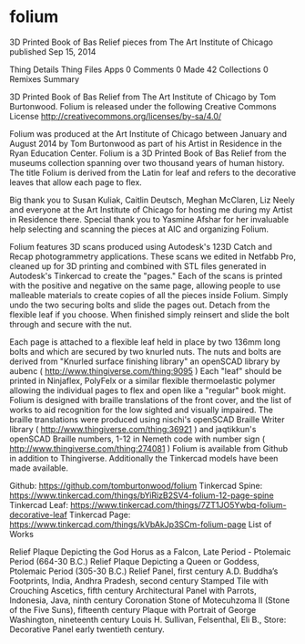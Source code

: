 folium
======

3D Printed Book of Bas Relief pieces from The Art Institute of Chicago published Sep 15, 2014


Thing Details
Thing Files
Apps
0
Comments
0
Made
42
Collections
0
Remixes
Summary

3D Printed Book of Bas Relief from The Art Institute of Chicago by Tom Burtonwood.
Folium is released under the following Creative Commons License
http://creativecommons.org/licenses/by-sa/4.0/

Folium was produced at the Art Institute of Chicago between January and August 2014
by Tom Burtonwood as part of his Artist in Residence in the Ryan Education Center. Folium
is a 3D Printed Book of Bas Relief from the museums collection spanning over two thousand
years of human history. The title Folium is derived from the Latin for leaf and refers to
the decorative leaves that allow each page to flex.

Big thank you to Susan Kuliak, Caitlin Deutsch, Meghan McClaren, Liz Neely and everyone at the Art Institute of Chicago for hosting me during my Artist in Residence there. Special thank you to Yasmine Afshar for her invaluable help selecting and scanning the pieces at AIC and organizing Folium.

Folium features 3D scans produced using Autodesk's 123D Catch and Recap photogrammetry
applications. These scans we edited in Netfabb Pro, cleaned up for 3D printing and
combined with STL files generated in Autodesk's Tinkercad to create the "pages."
Each of the scans is printed with the positive and negative on the same page, allowing
people to use malleable materials to create copies of all the pieces inside Folium. Simply
undo the two securing bolts and slide the pages out. Detach from the flexible leaf if you
choose. When finished simply reinsert and slide the bolt through and secure with the nut.

Each page is attached to a flexible leaf held in place by two 136mm long bolts and which are secured by two knurled nuts. The nuts and bolts are derived from "Knurled surface
finishing library" an openSCAD library by aubenc ( http://www.thingiverse.com/thing:9095 )
Each "leaf" should be printed in Ninjaflex, PolyFelx or a similar flexible thermoelastic
polymer allowing the individual pages to flex and open like a "regular" book might.
Folium is designed with braille translations of the front cover, and the list of works to
aid recognition for the low sighted and visually impaired. The braille translations were
produced using nischi's openSCAD Braille Writer library ( http://www.thingiverse.com/thing:36921 ) and jaqtikkun's openSCAD Braille numbers, 1-12 in Nemeth code with number sign ( http://www.thingiverse.com/thing:274081 )
Folium is available from Github in addition to Thingiverse. Additionally the Tinkercad models have been made available.

Github: https://github.com/tomburtonwood/folium
Tinkercad Spine: https://www.tinkercad.com/things/bYiRizB2SV4-folium-12-page-spine
Tinkercad Leaf: https://www.tinkercad.com/things/7ZT1JO5Ywbq-folium-decorative-leaf
Tinkercad Page: https://www.tinkercad.com/things/kVbAkJp3SCm-folium-page
List of Works

Relief Plaque Depicting the God Horus as a Falcon, Late Period - Ptolemaic Period
(664-30 B.C.)
Relief Plaque Depicting a Queen or Goddess, Ptolemaic Period (305-30 B.C.)
Relief Panel, first century A.D.
Buddha’s Footprints, India, Andhra Pradesh, second century
Stamped Tile with Crouching Ascetics, fifth century
Architectural Panel with Parrots, Indonesia, Java, ninth century
Coronation Stone of Motecuhzoma II (Stone of the Five Suns), fifteenth century
Plaque with Portrait of George Washington, nineteenth century
Louis H. Sullivan, Felsenthal, Eli B., Store: Decorative Panel early twentieth century.
